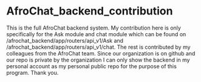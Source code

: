 # AfroChat_backend_contribution
This is the full AfroChat backend system. My contribution here is only specifically for the Ask module and chat module which can be found on /afrochat_backend/app/routers/api_v1/Ask and /afrochat_backend/app/routers/api_v1/chat. The rest is contributed by my colleagues from the AfroChat team. Since our organization is on github and our repo is private by the organization I can only show the backend in my personal account as my personal public repo for the purpose of this program. Thank you.

